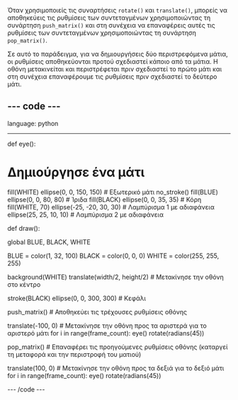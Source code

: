 Όταν χρησιμοποιείς τις συναρτήσεις `rotate()` και `translate()`, μπορείς να αποθηκεύεις τις ρυθμίσεις των συντεταγμένων χρησιμοποιώντας τη συνάρτηση `push_matrix()` και στη συνέχεια να επαναφέρεις αυτές τις ρυθμίσεις των συντεταγμένων χρησιμοποιώντας τη συνάρτηση `pop_matrix()`.

Σε αυτό το παράδειγμα, για να δημιουργήσεις δύο περιστρεφόμενα μάτια, οι ρυθμίσεις αποθηκεύονται προτού σχεδιαστεί κάποιο από τα μάτια. Η οθόνη μετακινείται και περιστρέφεται πριν σχεδιαστεί το πρώτο μάτι και στη συνέχεια επαναφέρουμε τις ρυθμίσεις πριν σχεδιαστεί το δεύτερο μάτι.

--- code ---
---
language: python

---

def eye():

# Δημιούργησε ένα μάτι
  fill(WHITE)
  ellipse(0, 0, 150, 150) # Εξωτερικό μάτι
  no_stroke()
  fill(BLUE)
  ellipse(0, 0, 80, 80) # Ίριδα
  fill(BLACK)
  ellipse(0, 0, 35, 35) # Κόρη
  fill(WHITE, 70)
  ellipse(-25, -20, 30, 30) # Λαμπύρισμα 1 με αδιαφάνεια
  ellipse(25, 25, 10, 10) # Λαμπύρισμα 2 με αδιαφάνεια

def draw():

  global BLUE, BLACK, WHITE

  BLUE = color(1, 32, 100)
  BLACK = color(0, 0, 0)
  WHITE = color(255, 255, 255)

  background(WHITE)
  translate(width/2, height/2) # Μετακίνησε την οθόνη στο κέντρο

  stroke(BLACK)
  ellipse(0, 0, 300, 300) # Κεφάλι

  push_matrix() # Αποθηκεύει τις τρέχουσες ρυθμίσεις οθόνης

  translate(-100, 0) # Μετακίνησε την οθόνη προς τα αριστερά για το αριστερό μάτι
  for i in range(frame_count):
    eye()
    rotate(radians(45))

  pop_matrix() # Επαναφέρει τις προηγούμενες ρυθμίσεις οθόνης (καταργεί τη μεταφορά και την περιστροφή του ματιού)

  translate(100, 0) # Μετακίνησε την οθόνη προς τα δεξιά για το δεξιό μάτι
  for i in range(frame_count):
    eye()
    rotate(radians(45))
    
--- /code ---
